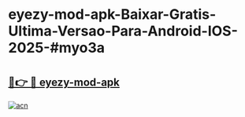 # eyezy-mod-apk-Baixar-Gratis-Ultima-Versao-Para-Android-IOS-2025-#myo3a

# <h2><a href="https://ainizakaria.my?title=eyezy-mod-apk&ref=22M">🔗👉 🔴 eyezy-mod-apk</a></h2>

[![acn](https://github.com/user-attachments/assets/0f9c940e-d8b0-45ae-aac7-cd30a18b3e1c)](https://ainizakaria.my?title=eyezy-mod-apk&ref=22M)

